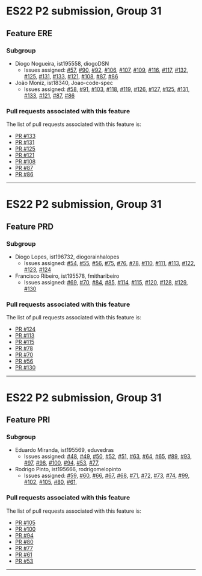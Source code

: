 # ES22 P2 submission, Group 31

## Feature ERE

### Subgroup
 - Diogo Nogueira, ist195558, diogoDSN
   + Issues assigned: [#57](https://github.com/tecnico-softeng-2022/es22-31/issues/57), [#90](https://github.com/tecnico-softeng-2022/es22-31/issues/90), 
   [#92](https://github.com/tecnico-softeng-2022/es22-31/issues/92), [#106](https://github.com/tecnico-softeng-2022/es22-31/issues/106), [#107](https://github.com/tecnico-softeng-2022/es22-31/issues/107), [#109](https://github.com/tecnico-softeng-2022/es22-31/issues/109), [#116](https://github.com/tecnico-softeng-2022/es22-31/issues/116), [#117](https://github.com/tecnico-softeng-2022/es22-31/issues/117), [#132](https://github.com/tecnico-softeng-2022/es22-31/issues/132), [#125](https://github.com/tecnico-softeng-2022/es22-31/issues/125), [#131](https://github.com/tecnico-softeng-2022/es22-31/issues/131), [#133](https://github.com/tecnico-softeng-2022/es22-31/issues/133), [#121](https://github.com/tecnico-softeng-2022/es22-31/issues/121), [#108](https://github.com/tecnico-softeng-2022/es22-31/issues/108), [#87](https://github.com/tecnico-softeng-2022/es22-31/issues/87), [#86](https://github.com/tecnico-softeng-2022/es22-31/issues/86)
 - João Moniz, ist18340, Joao-code-spec
   + Issues assigned: [#58](https://github.com/tecnico-softeng-2022/es22-31/issues/58), [#91](https://github.com/tecnico-softeng-2022/es22-31/issues/91), [#103](https://github.com/tecnico-softeng-2022/es22-31/issues/103), [#118](https://github.com/tecnico-softeng-2022/es22-31/issues/118), [#119](https://github.com/tecnico-softeng-2022/es22-31/issues/119), [#126](https://github.com/tecnico-softeng-2022/es22-31/issues/126), [#127](https://github.com/tecnico-softeng-2022/es22-31/issues/127), [#125](https://github.com/tecnico-softeng-2022/es22-31/issues/125), [#131](https://github.com/tecnico-softeng-2022/es22-31/issues/131), [#133](https://github.com/tecnico-softeng-2022/es22-31/issues/133), [#121](https://github.com/tecnico-softeng-2022/es22-31/issues/121), [#87](https://github.com/tecnico-softeng-2022/es22-31/issues/87), [#86](https://github.com/tecnico-softeng-2022/es22-31/issues/86)
 
### Pull requests associated with this feature

The list of pull requests associated with this feature is:

 - [PR #133](https://github.com/tecnico-softeng-2022/es22-31/pull/133)
 - [PR #131](https://github.com/tecnico-softeng-2022/es22-31/pull/131)
 - [PR #125](https://github.com/tecnico-softeng-2022/es22-31/pull/125)
 - [PR #121](https://github.com/tecnico-softeng-2022/es22-31/pull/121)
 - [PR #108](https://github.com/tecnico-softeng-2022/es22-31/pull/108)
 - [PR #87](https://github.com/tecnico-softeng-2022/es22-31/pull/87)
 - [PR #86](https://github.com/tecnico-softeng-2022/es22-31/pull/86)
 

---

# ES22 P2 submission, Group 31

## Feature PRD

### Subgroup
 - Diogo Lopes, ist196732, diogorainhalopes
   + Issues assigned: [#54](https://github.com/tecnico-softeng-2022/es22-31/issues/54), [#55](https://github.com/tecnico-softeng-2022/es22-31/issues/55), [#56](https://github.com/tecnico-softeng-2022/es22-31/pull/56), [#75](https://github.com/tecnico-softeng-2022/es22-31/issues/75), [#76](https://github.com/tecnico-softeng-2022/es22-31/issues/76), [#78](https://github.com/tecnico-softeng-2022/es22-31/issues/78), [#110](https://github.com/tecnico-softeng-2022/es22-31/issues/110), [#111](https://github.com/tecnico-softeng-2022/es22-31/issues/111), [#113](https://github.com/tecnico-softeng-2022/es22-31/issues/113), [#122](https://github.com/tecnico-softeng-2022/es22-31/issues/122), [#123](https://github.com/tecnico-softeng-2022/es22-31/issues/123), [#124](https://github.com/tecnico-softeng-2022/es22-31/issues/124)
 - Francisco Ribeiro, ist195578, fmitharibeiro
   + Issues assigned: [#69](https://github.com/tecnico-softeng-2022/es22-31/issues/69), [#70](https://github.com/tecnico-softeng-2022/es22-31/issues/70), [#84](https://github.com/tecnico-softeng-2022/es22-31/issues/84), [#85](https://github.com/tecnico-softeng-2022/es22-31/issues/85), [#114](https://github.com/tecnico-softeng-2022/es22-31/issues/114), [#115](https://github.com/tecnico-softeng-2022/es22-31/issues/115), [#120](https://github.com/tecnico-softeng-2022/es22-31/issues/120), [#128](https://github.com/tecnico-softeng-2022/es22-31/issues/128), [#129](https://github.com/tecnico-softeng-2022/es22-31/issues/129), [#130](https://github.com/tecnico-softeng-2022/es22-31/issues/130)
 
### Pull requests associated with this feature

The list of pull requests associated with this feature is:

 - [PR #124](https://github.com/tecnico-softeng-2022/es22-31/pull/124)
 - [PR #113](https://github.com/tecnico-softeng-2022/es22-31/pull/113)
 - [PR #115](https://github.com/tecnico-softeng-2022/es22-31/pull/115)
 - [PR #78](https://github.com/tecnico-softeng-2022/es22-31/pull/78)
 - [PR #70](https://github.com/tecnico-softeng-2022/es22-31/pull/70)
 - [PR #56](https://github.com/tecnico-softeng-2022/es22-31/pull/56)
 - [PR #130](https://github.com/tecnico-softeng-2022/es22-31/pull/130)
---

# ES22 P2 submission, Group 31

## Feature PRI

### Subgroup
 - Eduardo Miranda, ist195569, eduvedras
   + Issues assigned: [#48](https://github.com/tecnico-softeng-2022/es22-31/issues/48), [#49](https://github.com/tecnico-softeng-2022/es22-31/issues/49), [#50](https://github.com/tecnico-softeng-2022/es22-31/issues/50), [#52](https://github.com/tecnico-softeng-2022/es22-31/issues/52), [#51](https://github.com/tecnico-softeng-2022/es22-31/issues/51), [#63](https://github.com/tecnico-softeng-2022/es22-31/issues/63), [#64](https://github.com/tecnico-softeng-2022/es22-31/issues/64), [#65](https://github.com/tecnico-softeng-2022/es22-31/issues/65), [#89](https://github.com/tecnico-softeng-2022/es22-31/issues/89), [#93](https://github.com/tecnico-softeng-2022/es22-31/issues/93), [#97](https://github.com/tecnico-softeng-2022/es22-31/issues/97), [#98](https://github.com/tecnico-softeng-2022/es22-31/issues/98), [#100](https://github.com/tecnico-softeng-2022/es22-31/issues/100), [#94](https://github.com/tecnico-softeng-2022/es22-31/issues/94), [#53](https://github.com/tecnico-softeng-2022/es22-31/issues/53), [#77](https://github.com/tecnico-softeng-2022/es22-31/issues/77),
 - Rodrigo Pinto, ist195666, rodrigomelopinto
   + Issues assigned: [#59](https://github.com/tecnico-softeng-2022/es22-31/issues/59), [#60](https://github.com/tecnico-softeng-2022/es22-31/issues/60), [#66](https://github.com/tecnico-softeng-2022/es22-31/issues/66), [#67](https://github.com/tecnico-softeng-2022/es22-31/issues/67), [#68](https://github.com/tecnico-softeng-2022/es22-31/issues/68), [#71](https://github.com/tecnico-softeng-2022/es22-31/issues/71), [#72](https://github.com/tecnico-softeng-2022/es22-31/issues/72), [#73](https://github.com/tecnico-softeng-2022/es22-31/issues/73), [#74](https://github.com/tecnico-softeng-2022/es22-31/issues/74), [#99](https://github.com/tecnico-softeng-2022/es22-31/issues/99), [#102](https://github.com/tecnico-softeng-2022/es22-31/issues/102), [#105](https://github.com/tecnico-softeng-2022/es22-31/issues/105), [#80](https://github.com/tecnico-softeng-2022/es22-31/issues/80), [#61](https://github.com/tecnico-softeng-2022/es22-31/issues/61),
 
### Pull requests associated with this feature

The list of pull requests associated with this feature is:

 - [PR #105](https://github.com/tecnico-softeng-2022/es22-31/pull/105)
 - [PR #100](https://github.com/tecnico-softeng-2022/es22-31/pull/100)
 - [PR #94](https://github.com/tecnico-softeng-2022/es22-31/pull/94)
 - [PR #80](https://github.com/tecnico-softeng-2022/es22-31/pull/80)
 - [PR #77](https://github.com/tecnico-softeng-2022/es22-31/pull/77)
 - [PR #61](https://github.com/tecnico-softeng-2022/es22-31/pull/61)
 - [PR #53](https://github.com/tecnico-softeng-2022/es22-31/pull/53)

---

